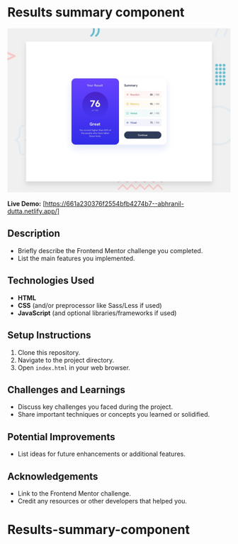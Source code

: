 # Results summary component
![Alt text](https://github.com/Abhranil2004/Results-summary-component/blob/general/desktop-preview.jpg)


**Live Demo:** [https://661a230376f2554bfb4274b7--abhranil-dutta.netlify.app/]

## Description

* Briefly describe the Frontend Mentor challenge you completed.
* List the main features you implemented.

## Technologies Used

* **HTML**
* **CSS** (and/or preprocessor like Sass/Less if used)
* **JavaScript** (and optional libraries/frameworks if used)

## Setup Instructions

1. Clone this repository.
2. Navigate to the project directory.
3. Open `index.html` in your web browser.

## Challenges and Learnings

* Discuss key challenges you faced during the project.
* Share important techniques or concepts you learned or solidified.

## Potential Improvements

* List ideas for future enhancements or additional features.

## Acknowledgements

* Link to the Frontend Mentor challenge.
* Credit any resources or other developers that helped you. 
# Results-summary-component
